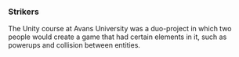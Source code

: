 ### Strikers

The Unity course at Avans University was a duo-project in which two people would create a game that had certain elements in it, such as powerups and collision between entities.
